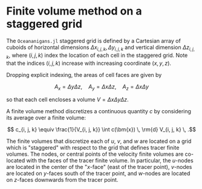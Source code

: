 # Finite volume method on a staggered grid

The `Oceananigans.jl` staggered grid is defined by a Cartesian array of cuboids of horizontal dimensions 
$\Delta x_{i, j, k}, \Delta y_{i, j, k}$ and vertical dimension 
$\Delta z_{i, j, k}$, where $(i, j, k)$ index the location of each cell in the staggered grid.
Note that the indices $(i, j, k)$ increase with increasing coordinate $(x, y, z)$.

Dropping explicit indexing, the areas of cell faces are given by
```math
    A_x = \Delta y \Delta z, \quad A_y = \Delta x \Delta z, \quad A_z = \Delta x \Delta y
```
so that each cell encloses a volume $V = \Delta x \Delta y \Delta z$.

A finite volume method discretizes a continuous quantity $c$ by considering its average over a finite volume:
```math
    c_{i, j, k} \equiv \frac{1}{V_{i, j, k}} \int c(\bm{x}) \, \rm{d} V_{i, j, k} \, .
```
The finite volumes that discretize each of $u$, $v$, and $w$ are located on a grid which is "staggered" 
with respect to the grid that defines tracer finite volumes. 
The nodes, or central points of the velocity finite volumes are co-located with the faces of the tracer 
finite volume.
In particular, the $u$-nodes are located in the center of the "$x$-face" (east of the tracer point), 
$v$-nodes are located on $y$-faces south of the tracer point, and $w$-nodes are located on 
$z$-faces downwards from the tracer point.
